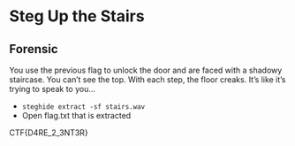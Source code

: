 # Steg Up the Stairs
## Forensic

You use the previous flag to unlock the door and are faced with a shadowy staircase. You can’t see the top. With each step, the floor creaks. It’s like it’s trying to speak to you…


- `steghide extract -sf stairs.wav`
- Open flag.txt that is extracted

CTF{D4RE_2_3NT3R}



